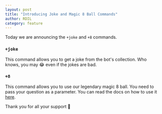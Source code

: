 ```yaml
---
layout: post
title: "Introducing Joke and Magic 8 Ball Commands"
author: RDIL
category: feature
---
```


Today we are announcing the `+joke` and `+8` commands.

### `+joke`

This command allows you to get a joke from the bot's collection. Who knows, you may :joy: even if the jokes are bad.

### `+8`

This command allows you to use our legendary magic 8 ball. You need to pass your question as a parameter.
You can read the docs on how to use it [here](../commands.md#fun).

Thank you for all your support :pray:
